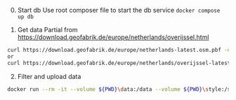 0. Start db
Use root composer file to start the db service `docker compose up db`

1. Get data
Partial from https://download.geofabrik.de/europe/netherlands/overijssel.html
``` bash
curl https://download.geofabrik.de/europe/netherlands-latest.osm.pbf -o data/map.osm.pbf
or
curl https://download.geofabrik.de/europe/netherlands/overijssel-latest.osm.pbf -o data/map.osm.pbf
```

2. Filter and upload data
``` bash
docker run --rm -it --volume ${PWD}\data:/data --volume ${PWD}\style:/style -e PGPASSWORD=password --network="host" iboates/osm2pgsql:latest --output=flex --style /style/convert.lua -U postgres -d explorinator -H 127.0.0.1 -P 5432 /data/map.osm.pbf
```
